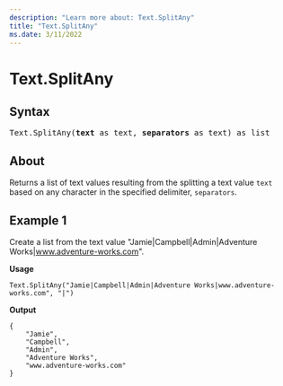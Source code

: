 ```yaml
---
description: "Learn more about: Text.SplitAny"
title: "Text.SplitAny"
ms.date: 3/11/2022
---
```

# Text.SplitAny

## Syntax

<pre>
Text.SplitAny(<b>text</b> as text, <b>separators</b> as text) as list
</pre>
  
## About

Returns a list of text values resulting from the splitting a text value `text` based on any character in the specified delimiter, `separators`.

## Example 1

Create a list from the text value "Jamie|Campbell|Admin|Adventure Works|www.adventure-works.com".

**Usage**

```powerquery-m
Text.SplitAny("Jamie|Campbell|Admin|Adventure Works|www.adventure-works.com", "|")
```

**Output**

```powerquery-m
{
    "Jamie",
    "Campbell",
    "Admin",
    "Adventure Works",
    "www.adventure-works.com"
}
```
